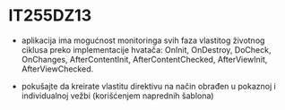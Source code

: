 # IT255DZ13

* aplikacija ima mogućnost monitoringa svih faza vlastitog životnog ciklusa preko implementacije hvatača: OnInit, OnDestroy, DoCheck, OnChanges, AfterContentInit, AfterContentChecked, AfterViewInit, AfterViewChecked.

* pokušajte da kreirate vlastitu direktivu na način obrađen u pokaznoj i individualnoj vežbi (korišćenjem naprednih šablona)